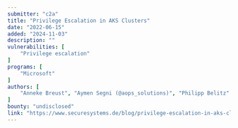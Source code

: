 ```yaml
---
submitter: "c2a"
title: "Privilege Escalation in AKS Clusters"
date: "2022-06-15"
added: "2024-11-03"
description: ""
vulnerabilities: [
    "Privilege escalation"
]
programs: [
    "Microsoft"
]
authors: [
    "Anneke Breust", "Aymen Segni (@aops_solutions)", "Philipp Belitz"
]
bounty: "undisclosed"
link: "https://www.securesystems.de/blog/privilege-escalation-in-aks-clusters/"
---
```




